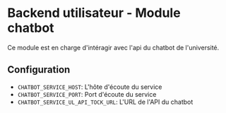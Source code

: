 # Backend utilisateur - Module chatbot

Ce module est en charge d'intéragir avec l'api du chatbot de l'université.

## Configuration
- `CHATBOT_SERVICE_HOST`: L'hôte d'écoute du service
- `CHATBOT_SERVICE_PORT`: Port d'écoute du service
- `CHATBOT_SERVICE_UL_API_TOCK_URL`: L'URL de l'API du chatbot

